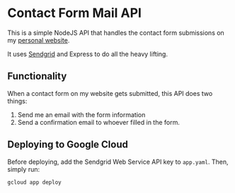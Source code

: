 # Contact Form Mail API

This is a simple NodeJS API that handles the contact form submissions on my [personal website](www.rbotha.co.za). 

It uses [Sendgrid](www.sendgrid.com) and Express to do all the heavy lifting.

## Functionality

When a contact form on my website gets submitted, this API does two things:

1. Send me an email with the form information
2. Send a confirmation email to whoever filled in the form.

## Deploying to Google Cloud

Before deploying, add the Sendgrid Web Service API key to `app.yaml`. Then, simply run:

```
gcloud app deploy
```
